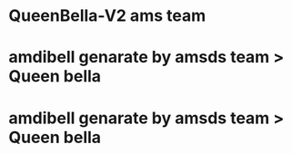 # QueenBella-V2 ams team
# amdibell genarate by amsds team > Queen bella
# amdibell genarate by amsds team > Queen bella
 